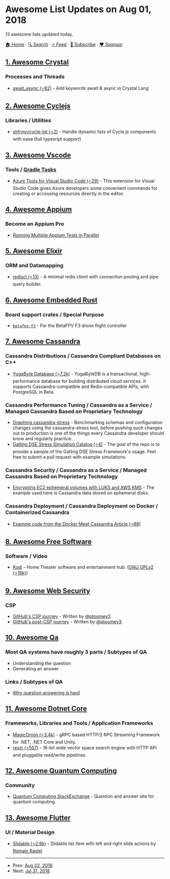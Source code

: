 # Awesome List Updates on Aug 01, 2018

13 awesome lists updated today.

[🏠 Home](/README.md) · [🔍 Search](https://www.trackawesomelist.com/search/) · [🔥 Feed](https://www.trackawesomelist.com/rss.xml) · [📮 Subscribe](https://trackawesomelist.us17.list-manage.com/subscribe?u=d2f0117aa829c83a63ec63c2f&id=36a103854c) · [❤️  Sponsor](https://github.com/sponsors/theowenyoung)



## [1. Awesome Crystal](/content/veelenga/awesome-crystal/README.md)

### Processes and Threads

*   [await\_async (⭐82)](https://github.com/anykeyh/await_async) - Add keywords await & async in Crystal Lang

## [2. Awesome Cyclejs](/content/cyclejs-community/awesome-cyclejs/README.md)

### Libraries / Utilities

*   [shfrmn/cycle-lot (⭐2)](https://github.com/shfrmn/cycle-lot) - Handle dynamic lists of Cycle.js components with ease (full typesript support)

## [3. Awesome Vscode](/content/viatsko/awesome-vscode/README.md)

### Tools / [Gradle Tasks](https://marketplace.visualstudio.com/items?itemName=richardwillis.vscode-gradle)

*   [Azure Tools for Visual Studio Code (⭐29)](https://github.com/bradygaster-zz/azure-tools-vscode) - This extension for Visual Studio Code gives Azure developers some convenient commands for creating or accessing resources directly in the editor.

## [4. Awesome Appium](/content/SrinivasanTarget/awesome-appium/README.md)

### Become an Appium Pro

*   [Running Multiple Appium Tests in Parallel](https://appiumpro.com/editions/28)

## [5. Awesome Elixir](/content/h4cc/awesome-elixir/README.md)

### ORM and Datamapping

*   [rediscl (⭐13)](https://github.com/akdilsiz/elixir-rediscl) - A minimal redis client with connection pooling and pipe query builder.

## [6. Awesome Embedded Rust](/content/rust-embedded/awesome-embedded-rust/README.md)

### Board support crates / Special Purpose

*   [`betafpv-f3`](https://github.com/JoshMcguigan/betafpv-f3) - For the BetaFPV F3 drone flight controller

## [7. Awesome Cassandra](/content/Anant/awesome-cassandra/README.md)

### Cassandra Distributions / Cassandra Compliant Databases on C++

*   [YugaByte Database (⭐7.2k)](https://github.com/YugaByte/yugabyte-db) - YugaByteDB is a transactional, high-performance database for building distributed cloud services. It supports Cassandra-compatible and Redis-compatible APIs, with PostgreSQL in Beta.

### Cassandra Performance Tuning / Cassandra as a Service / Managed Cassandra Based on Proprietary Technology

*   [Graphing cassandra-stress](http://thelastpickle.com/blog/2015/10/23/cassandra-stress-and-graphs.html) - Benchmarking schemas and configuration changes using the cassandra-stress tool, before pushing such changes out to production is one of the things every Cassandra developer should know and regularly practice.
*   [Gatling DSE Stress Simulation Catalog (⭐4)](https://github.com/datastax/gatling-dse-simcatalog) - The goal of the repo is to provide a sample of the Gatling DSE Stress Framework's usage. Feel free to submit a pull request with example simulations.

### Cassandra Security / Cassandra as a Service / Managed Cassandra Based on Proprietary Technology

*   [Encrypting EC2 ephemeral volumes with LUKS and AWS KMS](https://www.whaletech.co/2016/04/07/encryption-ephemeral-volumes-with-kms.html) - The example used here is Cassandra data stored on ephemeral disks.

### Cassandra Deployment / Cassandra Deployment on Docker / Containerized Cassandra

*   [Example code from the Docker Meet Cassandra Article (⭐88)](https://github.com/thelastpickle/docker-cassandra-bootstrap)

## [8. Awesome Free Software](/content/johnjago/awesome-free-software/README.md)

### Software / Video

*   [Kodi](https://kodi.tv/) - Home Theater software and entertainment hub. ([GNU GPLv2 (⭐16k)](https://github.com/xbmc/xbmc/blob/master/README.md))

## [9. Awesome Web Security](/content/qazbnm456/awesome-web-security/README.md)

### CSP

*   [GitHub's CSP journey](https://githubengineering.com/githubs-csp-journey/) - Written by [@ptoomey3](https://github.com/ptoomey3).
*   [GitHub's post-CSP journey](https://githubengineering.com/githubs-post-csp-journey/) - Written by [@ptoomey3](https://github.com/ptoomey3).

## [10. Awesome Qa](/content/seriousran/awesome-qa/README.md)

### Most QA systems have roughly 3 parts / Subtypes of QA

*   Understanding the question
*   Generating an answer

### Links / Subtypes of QA

*   [Why question answering is hard](http://nicklothian.com/blog/2014/09/25/why-question-answering-is-hard/)

## [11. Awesome Dotnet Core](/content/thangchung/awesome-dotnet-core/README.md)

### Frameworks, Libraries and Tools / Application Frameworks

*   [MagicOnion (⭐3.4k)](https://github.com/neuecc/MagicOnion) - gRPC based HTTP/2 RPC Streaming Framework for .NET, .NET Core and Unity.
*   [resin (⭐557)](https://github.com/kreeben/resin) - 16-bit wide vector space search engine with HTTP API and pluggable read/write pipelines.

## [12. Awesome Quantum Computing](/content/desireevl/awesome-quantum-computing/README.md)

### Community

*   [Quantum Computing StackExchange](http://quantumcomputing.stackexchange.com/) - Question and answer site for quantum computing.

## [13. Awesome Flutter](/content/Solido/awesome-flutter/README.md)

### UI / Material Design

*   [Slidable (⭐2.6k)](https://github.com/letsar/flutter_slidable) <!--stargazers:letsar/flutter_slidable--> - Slidable list item with left and right slide actions by [Romain Rastel](https://github.com/letsar)

---

- Prev: [Aug 02, 2018](/content/2018/08/02/README.md)
- Next: [Jul 31, 2018](/content/2018/07/31/README.md)